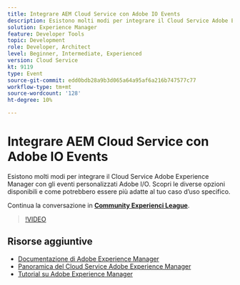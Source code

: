 ```yaml
---
title: Integrare AEM Cloud Service con Adobe IO Events
description: Esistono molti modi per integrare il Cloud Service Adobe Experience Manager con gli eventi personalizzati Adobe I/O. Scopri le diverse opzioni disponibili e come potrebbero essere più adatte al tuo caso d’uso specifico.
solution: Experience Manager
feature: Developer Tools
topic: Development
role: Developer, Architect
level: Beginner, Intermediate, Experienced
version: Cloud Service
kt: 9119
type: Event
source-git-commit: edd0bdb28a9b3d065a64a95af6a216b747577c77
workflow-type: tm+mt
source-wordcount: '128'
ht-degree: 10%

---
```


# Integrare AEM Cloud Service con Adobe IO Events

Esistono molti modi per integrare il Cloud Service Adobe Experience Manager con gli eventi personalizzati Adobe I/O. Scopri le diverse opzioni disponibili e come potrebbero essere più adatte al tuo caso d’uso specifico.

Continua la conversazione in **[Community Experienci League](https://adobe.ly/3ij0O1W)**.

>[!VIDEO](https://video.tv.adobe.com/v/337529/?quality=12&learn=on&hidetitle=true)

## Risorse aggiuntive

- [Documentazione di Adobe Experience Manager ](https://experienceleague.adobe.com/docs/experience-manager-cloud-service.html?lang=it)
- [Panoramica del Cloud Service Adobe Experience Manager](https://experienceleague.adobe.com/docs/experience-manager-cloud-service/overview/home.html)
- [Tutorial su Adobe Experience Manager](https://experienceleague.adobe.com/docs/experience-manager-tutorials.html)
